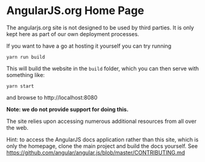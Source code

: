 # AngularJS.org Home Page

The angularjs.org site is not designed to be used by third parties.
It is only kept here as part of our own deployment processes.

If you want to have a go at hosting it yourself you can try running

    yarn run build

This will build the website in the `build` folder, which you can then serve with something like:

    yarn start

and browse to http://localhost:8080

**Note: we do not provide support for doing this.**

The site relies upon accessing numerous additional resources from all over the web.

Hint: to access the AngularJS docs application rather than this site, which is only the homepage,
clone the main project and build the docs yourself.
See https://github.com/angular/angular.js/blob/master/CONTRIBUTING.md
